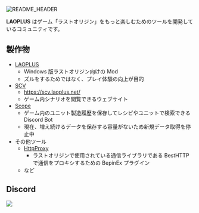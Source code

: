 ![README_HEADER](https://user-images.githubusercontent.com/3516343/222472814-0102cc2d-d1cf-448f-920f-b0c213a6144e.png)

**LAOPLUS** はゲーム「ラストオリジン」をもっと楽しむためのツールを開発しているコミュニティです。

## 製作物

- [LAOPLUS](https://github.com/laoplus/laoplus)
  - Windows 版ラストオリジン向けの Mod
  - ズルをするためではなく、プレイ体験の向上が目的
- [SCV](https://github.com/laoplus/scv)
  - https://scv.laoplus.net/
  - ゲーム内シナリオを閲覧できるウェブサイト
- [Scope](https://github.com/laoplus/scope-bot)
  - ゲーム内のユニット製造履歴を保存してレシピやユニットで検索できる Discord Bot
  - 現在、増え続けるデータを保存する容量がないため新規データ取得を停止中
- その他ツール
  - [HttpProxy](https://github.com/laoplus/HttpProxy)
    - ラストオリジンで使用されている通信ライブラリである BestHTTP で通信をプロキシするための BepinEx プラグイン
  - など

## Discord

[![](https://invidget.switchblade.xyz/EGWqTuhjrE)](https://discord.gg/EGWqTuhjrE)
